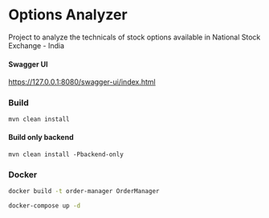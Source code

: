 # Options Analyzer
Project to analyze the technicals of stock options available in National Stock Exchange - India

#### Swagger UI   
https://127.0.0.1:8080/swagger-ui/index.html

### Build
```build
mvn clean install
``` 

#### Build only backend
```build only backend
mvn clean install -Pbackend-only
```

### Docker
```bash
docker build -t order-manager OrderManager   
```

```bash
docker-compose up -d
```
